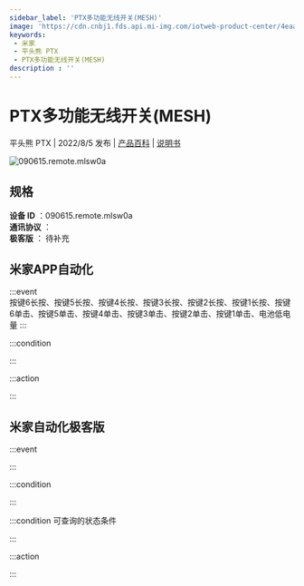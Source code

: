 ```yaml
---
sidebar_label: 'PTX多功能无线开关(MESH)'
image: 'https://cdn.cnbj1.fds.api.mi-img.com/iotweb-product-center/4eaa739d23a96ac64c3cd71576b17259_1658365906592.png?GalaxyAccessKeyId=AKVGLQWBOVIRQ3XLEW&Expires=9223372036854775807&Signature=NvS6+DOqQYPuID0193WELHP7ZvE='
keywords: 
 - 米家
 - 平头熊 PTX
 - PTX多功能无线开关(MESH)
description : ''
---
```

# PTX多功能无线开关(MESH)

平头熊 PTX | 2022/8/5 发布 | [产品百科](https://home.mi.com/webapp/content/baike/product/index.html?model=090615.remote.mlsw0a/) | [说明书](https://home.mi.com/views/introduction.html?model=090615.remote.mlsw0a&region=cn)

![090615.remote.mlsw0a](https://cdn.cnbj1.fds.api.mi-img.com/iotweb-product-center/4eaa739d23a96ac64c3cd71576b17259_1658365906592.png?GalaxyAccessKeyId=AKVGLQWBOVIRQ3XLEW&Expires=9223372036854775807&Signature=NvS6+DOqQYPuID0193WELHP7ZvE=)

## 规格  
> 
**设备 ID** ：090615.remote.mlsw0a  
**通讯协议** ：  
**极客版**  ： 待补充 


## 米家APP自动化  

:::event  
按键6长按、按键5长按、按键4长按、按键3长按、按键2长按、按键1长按、按键6单击、按键5单击、按键4单击、按键3单击、按键2单击、按键1单击、电池低电量
:::

:::condition  

:::

:::action   

:::

## 米家自动化极客版  

:::event  

:::

:::condition  

:::

:::condition 可查询的状态条件  

:::

:::action  

:::

        
